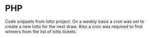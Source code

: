 # PHP
Code snippets from lotto project. On a weekly basis a cron was set to create a new lotto for the next draw. Also a cron was required to find winners from the list of lotto tickets
